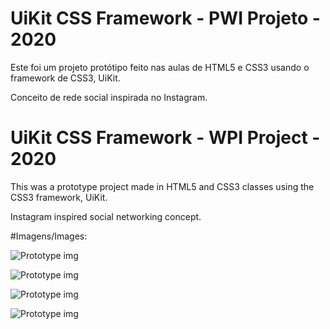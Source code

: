 
# UiKit CSS Framework - PWI Projeto - 2020

Este foi um projeto protótipo feito nas aulas de HTML5 e CSS3 usando o framework de CSS3, UiKit.

Conceito de rede social inspirada no Instagram.

# UiKit CSS Framework - WPI Project - 2020

This was a prototype project made in HTML5 and CSS3 classes using the CSS3 framework, UiKit.

Instagram inspired social networking concept.

#Imagens/Images:

![Prototype img](https://raw.githubusercontent.com/Gustavo2022003/UiKit-CSS-Framework-PWI-Projeto/main/img/presentation/Captura%20de%20tela%20de%202020-12-22%2007-58-08.png)

![Prototype img](https://raw.githubusercontent.com/Gustavo2022003/UiKit-CSS-Framework-PWI-Projeto/main/img/presentation/Captura%20de%20tela%20de%202020-12-22%2007-57-08.png)

![Prototype img](https://raw.githubusercontent.com/Gustavo2022003/UiKit-CSS-Framework-PWI-Projeto/main/img/presentation/Captura%20de%20tela%20de%202020-12-22%2007-58-37.png)

![Prototype img](https://raw.githubusercontent.com/Gustavo2022003/UiKit-CSS-Framework-PWI-Projeto/main/img/presentation/Captura%20de%20tela%20de%202020-12-22%2008-12-52.png)
